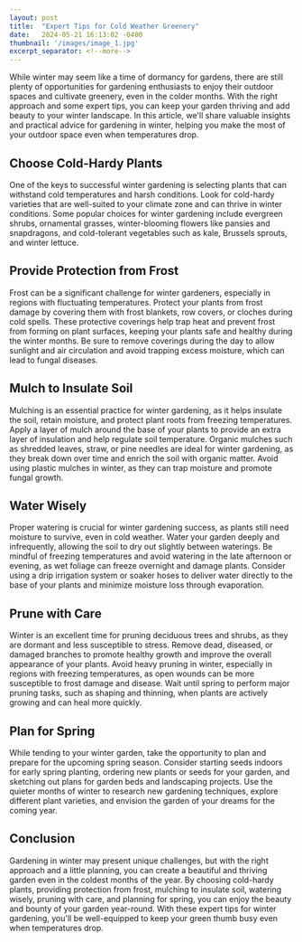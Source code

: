 ```yaml
---
layout: post
title:  "Expert Tips for Cold Weather Greenery"
date:   2024-05-21 16:13:02 -0400
thumbnail: '/images/image_1.jpg'
excerpt_separator: <!--more-->
---
```

While winter may seem like a time of dormancy for gardens, there are still plenty of opportunities for gardening enthusiasts to enjoy their outdoor spaces and cultivate greenery, even in the colder months. <!--more-->With the right approach and some expert tips, you can keep your garden thriving and add beauty to your winter landscape. In this article, we'll share valuable insights and practical advice for gardening in winter, helping you make the most of your outdoor space even when temperatures drop.

## Choose Cold-Hardy Plants
One of the keys to successful winter gardening is selecting plants that can withstand cold temperatures and harsh conditions. Look for cold-hardy varieties that are well-suited to your climate zone and can thrive in winter conditions. Some popular choices for winter gardening include evergreen shrubs, ornamental grasses, winter-blooming flowers like pansies and snapdragons, and cold-tolerant vegetables such as kale, Brussels sprouts, and winter lettuce.

## Provide Protection from Frost
Frost can be a significant challenge for winter gardeners, especially in regions with fluctuating temperatures. Protect your plants from frost damage by covering them with frost blankets, row covers, or cloches during cold spells. These protective coverings help trap heat and prevent frost from forming on plant surfaces, keeping your plants safe and healthy during the winter months. Be sure to remove coverings during the day to allow sunlight and air circulation and avoid trapping excess moisture, which can lead to fungal diseases.

## Mulch to Insulate Soil
Mulching is an essential practice for winter gardening, as it helps insulate the soil, retain moisture, and protect plant roots from freezing temperatures. Apply a layer of mulch around the base of your plants to provide an extra layer of insulation and help regulate soil temperature. Organic mulches such as shredded leaves, straw, or pine needles are ideal for winter gardening, as they break down over time and enrich the soil with organic matter. Avoid using plastic mulches in winter, as they can trap moisture and promote fungal growth.

## Water Wisely
Proper watering is crucial for winter gardening success, as plants still need moisture to survive, even in cold weather. Water your garden deeply and infrequently, allowing the soil to dry out slightly between waterings. Be mindful of freezing temperatures and avoid watering in the late afternoon or evening, as wet foliage can freeze overnight and damage plants. Consider using a drip irrigation system or soaker hoses to deliver water directly to the base of your plants and minimize moisture loss through evaporation.

## Prune with Care
Winter is an excellent time for pruning deciduous trees and shrubs, as they are dormant and less susceptible to stress. Remove dead, diseased, or damaged branches to promote healthy growth and improve the overall appearance of your plants. Avoid heavy pruning in winter, especially in regions with freezing temperatures, as open wounds can be more susceptible to frost damage and disease. Wait until spring to perform major pruning tasks, such as shaping and thinning, when plants are actively growing and can heal more quickly.

## Plan for Spring
While tending to your winter garden, take the opportunity to plan and prepare for the upcoming spring season. Consider starting seeds indoors for early spring planting, ordering new plants or seeds for your garden, and sketching out plans for garden beds and landscaping projects. Use the quieter months of winter to research new gardening techniques, explore different plant varieties, and envision the garden of your dreams for the coming year.

## Conclusion
Gardening in winter may present unique challenges, but with the right approach and a little planning, you can create a beautiful and thriving garden even in the coldest months of the year. By choosing cold-hardy plants, providing protection from frost, mulching to insulate soil, watering wisely, pruning with care, and planning for spring, you can enjoy the beauty and bounty of your garden year-round. With these expert tips for winter gardening, you'll be well-equipped to keep your green thumb busy even when temperatures drop.
